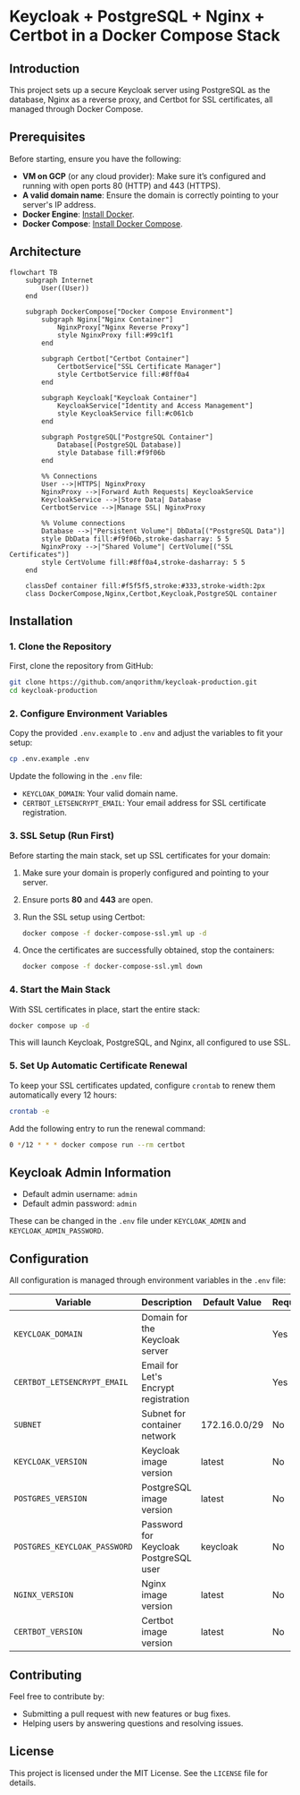 # Keycloak + PostgreSQL + Nginx + Certbot in a Docker Compose Stack

## Introduction

This project sets up a secure Keycloak server using PostgreSQL as the database, Nginx as a reverse proxy, and Certbot for SSL certificates, all managed through Docker Compose.

## Prerequisites

Before starting, ensure you have the following:

- **VM on GCP** (or any cloud provider): Make sure it’s configured and running with open ports 80 (HTTP) and 443 (HTTPS).
- **A valid domain name**: Ensure the domain is correctly pointing to your server's IP address.
- **Docker Engine**: [Install Docker](https://docs.docker.com/get-docker/).
- **Docker Compose**: [Install Docker Compose](https://docs.docker.com/compose/install/).

## Architecture

```mermaid
flowchart TB
    subgraph Internet
        User((User))
    end

    subgraph DockerCompose["Docker Compose Environment"]
        subgraph Nginx["Nginx Container"]
            NginxProxy["Nginx Reverse Proxy"]
            style NginxProxy fill:#99c1f1
        end
        
        subgraph Certbot["Certbot Container"]
            CertbotService["SSL Certificate Manager"]
            style CertbotService fill:#8ff0a4
        end
        
        subgraph Keycloak["Keycloak Container"]
            KeycloakService["Identity and Access Management"]
            style KeycloakService fill:#c061cb
        end
        
        subgraph PostgreSQL["PostgreSQL Container"]
            Database[(PostgreSQL Database)]
            style Database fill:#f9f06b
        end
        
        %% Connections
        User -->|HTTPS| NginxProxy
        NginxProxy -->|Forward Auth Requests| KeycloakService
        KeycloakService -->|Store Data| Database
        CertbotService -->|Manage SSL| NginxProxy
        
        %% Volume connections
        Database -->|"Persistent Volume"| DbData[("PostgreSQL Data")]
        style DbData fill:#f9f06b,stroke-dasharray: 5 5
        NginxProxy -->|"Shared Volume"| CertVolume[("SSL Certificates")]
        style CertVolume fill:#8ff0a4,stroke-dasharray: 5 5
    end

    classDef container fill:#f5f5f5,stroke:#333,stroke-width:2px
    class DockerCompose,Nginx,Certbot,Keycloak,PostgreSQL container
```


## Installation

### 1. Clone the Repository

First, clone the repository from GitHub:

```bash
git clone https://github.com/anqorithm/keycloak-production.git
cd keycloak-production
```

### 2. Configure Environment Variables

Copy the provided `.env.example` to `.env` and adjust the variables to fit your setup:

```bash
cp .env.example .env
```

Update the following in the `.env` file:
- `KEYCLOAK_DOMAIN`: Your valid domain name.
- `CERTBOT_LETSENCRYPT_EMAIL`: Your email address for SSL certificate registration.

### 3. SSL Setup (Run First)

Before starting the main stack, set up SSL certificates for your domain:

1. Make sure your domain is properly configured and pointing to your server.
2. Ensure ports **80** and **443** are open.
3. Run the SSL setup using Certbot:

   ```bash
   docker compose -f docker-compose-ssl.yml up -d
   ```

4. Once the certificates are successfully obtained, stop the containers:

   ```bash
   docker compose -f docker-compose-ssl.yml down
   ```

### 4. Start the Main Stack

With SSL certificates in place, start the entire stack:

```bash
docker compose up -d
```

This will launch Keycloak, PostgreSQL, and Nginx, all configured to use SSL.

### 5. Set Up Automatic Certificate Renewal

To keep your SSL certificates updated, configure `crontab` to renew them automatically every 12 hours:

```bash
crontab -e
```

Add the following entry to run the renewal command:

```bash
0 */12 * * * docker compose run --rm certbot
```

## Keycloak Admin Information

- Default admin username: `admin`
- Default admin password: `admin`

These can be changed in the `.env` file under `KEYCLOAK_ADMIN` and `KEYCLOAK_ADMIN_PASSWORD`.

## Configuration

All configuration is managed through environment variables in the `.env` file:

| **Variable**                  | **Description**                        | **Default Value**        | **Required** |
|-------------------------------|----------------------------------------|--------------------------|--------------|
| `KEYCLOAK_DOMAIN`              | Domain for the Keycloak server         |                          | Yes          |
| `CERTBOT_LETSENCRYPT_EMAIL`    | Email for Let's Encrypt registration   |                          | Yes          |
| `SUBNET`                       | Subnet for container network           | 172.16.0.0/29            | No           |
| `KEYCLOAK_VERSION`             | Keycloak image version                 | latest                   | No           |
| `POSTGRES_VERSION`             | PostgreSQL image version               | latest                   | No           |
| `POSTGRES_KEYCLOAK_PASSWORD`   | Password for Keycloak PostgreSQL user  | keycloak                 | No           |
| `NGINX_VERSION`                | Nginx image version                    | latest                   | No           |
| `CERTBOT_VERSION`              | Certbot image version                  | latest                   | No           |

## Contributing

Feel free to contribute by:

- Submitting a pull request with new features or bug fixes.
- Helping users by answering questions and resolving issues.

## License

This project is licensed under the MIT License. See the `LICENSE` file for details.
